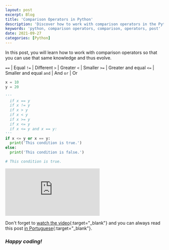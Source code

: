 ```yaml
---
layout: post
excerpt: Blog
title: 'Comparison Operators in Python'
description: 'Discover how to work with comparison operators in the Python programming language. Get answers to your questions with the theory and examples presented.'
keywords: 'python, comparison operators, comparison, operators, post'
date: 2021-09-27
categories: [Python]
---
```


In this post, you will learn how to work with comparison operators so that you can use that same knowledge and thus evolve.

`==` | Equal
`!=` | Different
`>` | Greater
`<` | Smaller
`>=` | Greater and equal
`<=` | Smaller and equal
`and` | And
`or` | Or

```python
x = 10
y = 20

'''
  if x == y
  if x != y
  if x > y
  if x < y
  if x >= y
  if x <= y
  if x <= y and x == y:
'''
if x <= y or x == y:
  print('This condition is true.')
else:
  print('This condition is false.')

# This condition is true.
```

<div class="video-container">
  <iframe src="https://www.youtube.com/embed/hlTEpUAu9xg" frameborder="0" allowfullscreen></iframe>
</div>

Don't forget to [watch the video](https://youtu.be/hlTEpUAu9xg){:target="\_blank"} and you can always read this post [in Portuguese](https://caffeinealgorithm.com/blog/operadores-de-comparacao-em-python/){:target="\_blank"}.

### _Happy coding!_
